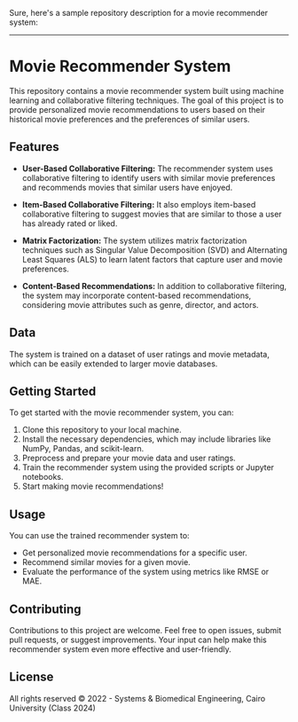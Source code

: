 Sure, here's a sample repository description for a movie recommender system:

---

# Movie Recommender System

This repository contains a movie recommender system built using machine learning and collaborative filtering techniques. The goal of this project is to provide personalized movie recommendations to users based on their historical movie preferences and the preferences of similar users.

## Features

- **User-Based Collaborative Filtering:** The recommender system uses collaborative filtering to identify users with similar movie preferences and recommends movies that similar users have enjoyed.

- **Item-Based Collaborative Filtering:** It also employs item-based collaborative filtering to suggest movies that are similar to those a user has already rated or liked.

- **Matrix Factorization:** The system utilizes matrix factorization techniques such as Singular Value Decomposition (SVD) and Alternating Least Squares (ALS) to learn latent factors that capture user and movie preferences.

- **Content-Based Recommendations:** In addition to collaborative filtering, the system may incorporate content-based recommendations, considering movie attributes such as genre, director, and actors.

## Data

The system is trained on a dataset of user ratings and movie metadata, which can be easily extended to larger movie databases.

## Getting Started

To get started with the movie recommender system, you can:

1. Clone this repository to your local machine.
2. Install the necessary dependencies, which may include libraries like NumPy, Pandas, and scikit-learn.
3. Preprocess and prepare your movie data and user ratings.
4. Train the recommender system using the provided scripts or Jupyter notebooks.
5. Start making movie recommendations!

## Usage

You can use the trained recommender system to:

- Get personalized movie recommendations for a specific user.
- Recommend similar movies for a given movie.
- Evaluate the performance of the system using metrics like RMSE or MAE.

## Contributing

Contributions to this project are welcome. Feel free to open issues, submit pull requests, or suggest improvements. Your input can help make this recommender system even more effective and user-friendly.

## License

All rights reserved © 2022 - Systems & Biomedical Engineering, Cairo University (Class 2024)
